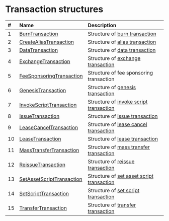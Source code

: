 # Transaction structures

| # | Name | Description |
| :--- | :--- | :--- |
| 1 | [BurnTransaction](/ride/structures/transaction-structures/burn-transaction.md) | Structure of [burn transaction](/blockchain/transaction-type/burn-transaction.md) |
| 2 | [CreateAliasTransaction](/ride/structures/transaction-structures/create-alias-transaction.md) | Structure of [alias transaction](/blockchain/transaction-type/alias-transaction.md) |
| 3 | [DataTransaction](/ride/structures/transaction-structures/data-transaction.md) | Structure of [data transaction](/blockchain/transaction-type/data-transaction.md) |
| 4 | [ExchangeTransaction](/ride/structures/transaction-structures/exchange-transaction.md) | Structure of [exchange transaction](/blockchain/transaction-type/exchange-transaction.md) |
| 5 | [FeeSponsoringTransaction](/ride/structures/transaction-structures/fee-sponsoring-transaction.md) | Structure of fee sponsoring transaction |
| 6 | [GenesisTransaction](/ride/structures/transaction-structures/genesis-transaction.md) | Structure of [genesis transaction](/blockchain/transaction-type/genesis-transaction.md) |
| 7 | [InvokeScriptTransaction](/ride/structures/transaction-structures/invoke-script-transaction.md) | Structure of [invoke script transaction](/blockchain/transaction-type/invoke-script-transaction.md) |
| 8 | [IssueTransaction](/ride/structures/transaction-structures/issue-transaction.md) | Structure of [issue transaction](/blockchain/transaction-type/issue-transaction.md) |
| 9 | [LeaseCancelTransaction](/ride/structures/transaction-structures/lease-cancel-transaction.md) | Structure of [lease cancel transaction](/blockchain/transaction-type/lease-cancel-transaction.md) |
| 10 | [LeaseTransaction](/ride/structures/transaction-structures/lease-transaction.md) | Structure of [lease transaction](/blockchain/transaction-type/lease-transaction.md) |
| 11 | [MassTransferTransaction](/ride/structures/transaction-structures/mass-transfer-transaction.md) | Structure of [mass transfer transaction](/blockchain/transaction-type/mass-transfer-transaction.md) |
| 12 | [ReissueTransaction](/ride/structures/transaction-structures/reissue-transaction.md) | Structure of [reissue transaction](/blockchain/transaction-type/reissue-transaction.md) |
| 13 | [SetAssetScriptTransaction](/ride/structures/transaction-structures/set-asset-script-transaction.md) | Structure of [set asset script transaction](/blockchain/transaction-type/set-asset-script-transaction.md) |
| 14 | [SetScriptTransaction](/ride/structures/transaction-structures/set-script-transaction.md) | Structure of [set script transaction](/blockchain/transaction-type/set-script-transaction.md) |
| 15 | [TransferTransaction](/ride/structures/transaction-structures/transfer-transaction.md) | Structure of [transfer transaction](/blockchain/transaction-type/transfer-transaction.md) |
